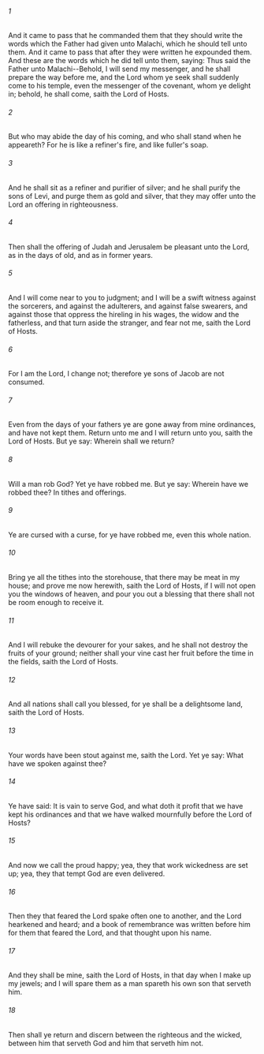 ###### 1
And it came to pass that he commanded them that they should write the words which the Father had given unto Malachi, which he should tell unto them. And it came to pass that after they were written he expounded them. And these are the words which he did tell unto them, saying: Thus said the Father unto Malachi--Behold, I will send my messenger, and he shall prepare the way before me, and the Lord whom ye seek shall suddenly come to his temple, even the messenger of the covenant, whom ye delight in; behold, he shall come, saith the Lord of Hosts.

###### 2
But who may abide the day of his coming, and who shall stand when he appeareth? For he is like a refiner's fire, and like fuller's soap.

###### 3
And he shall sit as a refiner and purifier of silver; and he shall purify the sons of Levi, and purge them as gold and silver, that they may offer unto the Lord an offering in righteousness.

###### 4
Then shall the offering of Judah and Jerusalem be pleasant unto the Lord, as in the days of old, and as in former years.

###### 5
And I will come near to you to judgment; and I will be a swift witness against the sorcerers, and against the adulterers, and against false swearers, and against those that oppress the hireling in his wages, the widow and the fatherless, and that turn aside the stranger, and fear not me, saith the Lord of Hosts.

###### 6
For I am the Lord, I change not; therefore ye sons of Jacob are not consumed.

###### 7
Even from the days of your fathers ye are gone away from mine ordinances, and have not kept them. Return unto me and I will return unto you, saith the Lord of Hosts. But ye say: Wherein shall we return?

###### 8
Will a man rob God? Yet ye have robbed me. But ye say: Wherein have we robbed thee? In tithes and offerings.

###### 9
Ye are cursed with a curse, for ye have robbed me, even this whole nation.

###### 10
Bring ye all the tithes into the storehouse, that there may be meat in my house; and prove me now herewith, saith the Lord of Hosts, if I will not open you the windows of heaven, and pour you out a blessing that there shall not be room enough to receive it.

###### 11
And I will rebuke the devourer for your sakes, and he shall not destroy the fruits of your ground; neither shall your vine cast her fruit before the time in the fields, saith the Lord of Hosts.

###### 12
And all nations shall call you blessed, for ye shall be a delightsome land, saith the Lord of Hosts.

###### 13
Your words have been stout against me, saith the Lord. Yet ye say: What have we spoken against thee?

###### 14
Ye have said: It is vain to serve God, and what doth it profit that we have kept his ordinances and that we have walked mournfully before the Lord of Hosts?

###### 15
And now we call the proud happy; yea, they that work wickedness are set up; yea, they that tempt God are even delivered.

###### 16
Then they that feared the Lord spake often one to another, and the Lord hearkened and heard; and a book of remembrance was written before him for them that feared the Lord, and that thought upon his name.

###### 17
And they shall be mine, saith the Lord of Hosts, in that day when I make up my jewels; and I will spare them as a man spareth his own son that serveth him.

###### 18
Then shall ye return and discern between the righteous and the wicked, between him that serveth God and him that serveth him not.

